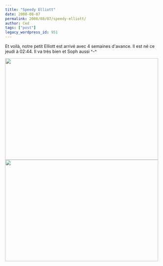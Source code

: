 ```yaml
---
title: "Speedy Elliott"
date: 2008-08-07
permalink: 2008/08/07/speedy-elliott/
author: Ced
tags: ["post"]
legacy_wordpress_id: 951
---
```


Et voilà, notre petit Elliott est arrivé avec 4 semaines d'avance. Il est né ce jeudi à 02:44. Il va très bien et Soph aussi ^-^

<img class="alignnone size-full wp-image-955" title="elliott4" src="https://64k.be/wp-content/uploads/2008/08/elliott4.jpg" alt="" width="500" height="332" />

<!-- excerpt -->

<img class="alignnone size-full wp-image-956" title="elliott21" src="https://64k.be/wp-content/uploads/2008/08/elliott21.jpg" alt="" width="500" height="332" />
